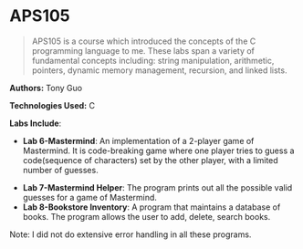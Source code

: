 # APS105

> APS105 is a course which introduced the concepts of the C programming language to me. 
 These labs span a variety of fundamental concepts including: string manipulation, arithmetic, pointers, dynamic memory management, 
recursion, and linked lists.


**Authors:** Tony Guo

**Technologies Used:** C 

**Labs Include**:

- **Lab 6-Mastermind**:
An implementation of a 2-player game of Mastermind. It is code-breaking game where one player tries to guess a code(sequence of characters) set by the other player, with a limited number of guesses.
* **Lab 7-Mastermind Helper**:
 The program prints out all the possible valid guesses for a game of Mastermind.
* **Lab 8-Bookstore Inventory**:
A program that maintains a database of books. The program allows the user to add, delete, search books.

Note: I did not do extensive error handling in all these programs. 
